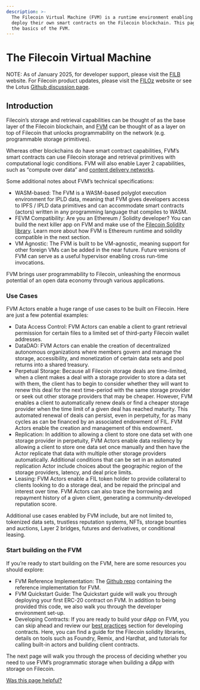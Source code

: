 ```yaml
---
description: >-
  The Filecoin Virtual Machine (FVM) is a runtime environment enabling users to
  deploy their own smart contracts on the Filecoin blockchain. This page covers
  the basics of the FVM.
---
```


# The Filecoin Virtual Machine

NOTE: As of January 2025, for developer support, please visit the [FILB](https://fil.builders/) website.  For Filecoin product updates, please visit the [FILOz](https://www.filoz.org/) website or see the Lotus [Github discussion page](https://github.com/filecoin-project/lotus/discussions).  

## Introduction

Filecoin’s storage and retrieval capabilities can be thought of as the base layer of the Filecoin blockchain, and [FVM](https://fvm.filecoin.io) can be thought of as a layer on top of Filecoin that unlocks programmability on the network (e.g. programmable storage primitives).

Whereas other blockchains do have smart contract capabilities, FVM’s smart contracts can use Filecoin storage and retrieval primitives with computational logic conditions. FVM will also enable Layer 2 capabilities, such as “compute over data” and [content delivery networks](https://saturn.tech/).

Some additional notes about FVM’s technical specifications:

* WASM-based: The FVM is a WASM-based polyglot execution environment for IPLD data, meaning that FVM gives developers access to IPFS / IPLD data primitives and can accommodate smart contracts (actors) written in any programming language that compiles to WASM.
* FEVM Compatibility: Are you an Ethereum / Solidity developer? You can build the next killer app on FVM and make use of the [Filecoin Solidity library](https://docs.zondax.ch/fevm/filecoin-solidity/). Learn more about how FVM is Ethereum runtime and solidity compatible in the next section.
* VM Agnostic: The FVM is built to be VM-agnostic, meaning support for other foreign VMs can be added in the near future. Future versions of FVM can serve as a useful hypervisor enabling cross run-time invocations.

FVM brings user programmability to Filecoin, unleashing the enormous potential of an open data economy through various applications.

### Use Cases

FVM Actors enable a huge range of use cases to be built on Filecoin. Here are just a few potential examples:

* Data Access Control: FVM Actors can enable a client to grant retrieval permission for certain files to a limited set of third-party Filecoin wallet addresses.
* DataDAO: FVM Actors can enable the creation of decentralized autonomous organizations where members govern and manage the storage, accessibility, and monetization of certain data sets and pool returns into a shared treasury.
* Perpetual Storage: Because all Filecoin storage deals are time-limited, when a client makes a deal with a storage provider to store a data set with them, the client has to begin to consider whether they will want to renew this deal for the next time-period with the same storage provider or seek out other storage providers that may be cheaper. However, FVM enables a client to automatically renew deals or find a cheaper storage provider when the time limit of a given deal has reached maturity. This automated renewal of deals can persist, even in perpetuity, for as many cycles as can be financed by an associated endowment of FIL. FVM Actors enable the creation and management of this endowment.
* Replication: In addition to allowing a client to store one data set with one storage provider in perpetuity, FVM Actors enable data resiliency by allowing a client to store one data set once manually and then have the Actor replicate that data with multiple other storage providers automatically. Additional conditions that can be set in an automated replication Actor include choices about the geographic region of the storage providers, latency, and deal price limits.
* Leasing: FVM Actors enable a FIL token holder to provide collateral to clients looking to do a storage deal, and be repaid the principal and interest over time. FVM Actors can also trace the borrowing and repayment history of a given client, generating a community-developed reputation score.

Additional use cases enabled by FVM include, but are not limited to, tokenized data sets, trustless reputation systems, NFTs, storage bounties and auctions, Layer 2 bridges, futures and derivatives, or conditional leasing. 

### Start building on the FVM

If you’re ready to start building on the FVM, here are some resources you should explore:

* FVM Reference Implementation: The [Github repo](https://github.com/filecoin-project/ref-fvm) containing the reference implementation for FVM.
* FVM Quickstart Guide: The Quickstart guide will walk you through deploying your first ERC-20 contract on FVM. In addition to being provided this code, we also walk you through the developer environment set-up.
* Developing Contracts: If you are ready to build your dApp on FVM, you can skip ahead and review our [best practices](../developing-contracts/best-practices.md) section for developing contracts. Here, you can find a guide for the Filecoin solidity libraries, details on tools such as Foundry, Remix, and Hardhat, and tutorials for calling built-in actors and building client contracts.

The next page will walk you through the process of deciding whether you need to use FVM’s programmatic storage when building a dApp with storage on Filecoin.



[Was this page helpful?](https://airtable.com/apppq4inOe4gmSSlk/pagoZHC2i1iqgphgl/form?prefill\_Page+URL=https://docs.filecoin.io/smart-contracts/fundamentals/the-fvm)

